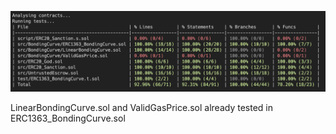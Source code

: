 ![](./images/forgecoverage.png)

LinearBondingCurve.sol  and ValidGasPrice.sol already tested in ERC1363_BondingCurve.sol